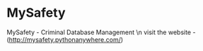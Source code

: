 # MySafety
MySafety - Criminal Database Management
\n
visit the website - (http://mysafety.pythonanywhere.com/)
